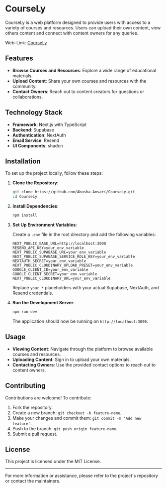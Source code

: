 # CourseLy

CourseLy is a web platform designed to provide users with access to a variety of courses and resources. 
Users can upload their own content, view others content and connect with content owners for any queries.

Web-Link: [CourseLy](https://course-ly.vercel.app/)

## Features

- **Browse Courses and Resources**: Explore a wide range of educational materials.
- **Upload Content**: Share your own courses and resources with the community.
- **Contact Owners**: Reach out to content creators for questions or collaborations.

## Technology Stack

- **Framework**: Next.js with TypeScript
- **Backend**: Supabase
- **Authentication**: NextAuth
- **Email Service**: Resend
- **UI Components**: shadcn

## Installation

To set up the project locally, follow these steps:

1. **Clone the Repository**:

   ```bash
   git clone https://github.com/Abusha-Ansari/CourseLy.git
   cd CourseLy
   ```

2. **Install Dependencies**:

   ```bash
   npm install
   ```

3. **Set Up Environment Variables**:

   Create a `.env` file in the root directory and add the following variables:

   ```env
   NEXT_PUBLIC_BASE_URL=http://localhost:3000
   RESEND_API_KEY=your_env_variable
   NEXT_PUBLIC_SUPABASE_URL=your_env_variable
   NEXT_PUBLIC_SUPABASE_SERVICE_ROLE_KEY=your_env_variable
   NEXTAUTH_SECRET=your_env_variable
   NEXT_PUBLIC_CLOUDINARY_UPLOAD_PRESET=your_env_variable
   GOOGLE_CLIENT_ID=your_env_variable
   GOOGLE_CLIENT_SECRET=your_env_variable
   NEXT_PUBLIC_CLOUDINARY_URL=your_env_variable
   ```

   Replace `your_*` placeholders with your actual Supabase, NextAuth, and Resend credentials.

4. **Run the Development Server**:

   ```bash
   npm run dev
   ```

   The application should now be running on `http://localhost:3000`.

## Usage

- **Viewing Content**: Navigate through the platform to browse available courses and resources.
- **Uploading Content**: Sign in to upload your own materials.
- **Contacting Owners**: Use the provided contact options to reach out to content owners.

## Contributing

Contributions are welcome! To contribute:

1. Fork the repository.
2. Create a new branch: `git checkout -b feature-name`.
3. Make your changes and commit them: `git commit -m 'Add new feature'`.
4. Push to the branch: `git push origin feature-name`.
5. Submit a pull request.

## License

This project is licensed under the MIT License.

---

For more information or assistance, please refer to the project's repository or contact the maintainers.
